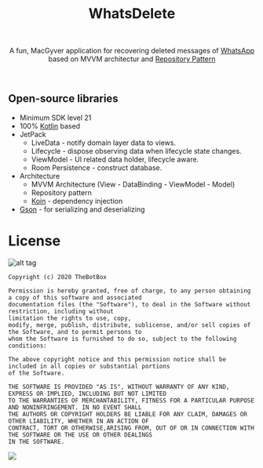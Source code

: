 <h1 align="center">WhatsDelete</h1></br>
<p align="center">  
A fun, MacGyver application for recovering deleted messages of <a href="https://play.google.com/store/apps/details?id=com.whatsapp" target="_blank">WhatsApp </a> based on MVVM architectur and <a href="https://codelabs.developers.google.com/codelabs/kotlin-android-training-repository/#5" target="_blank">Repository Pattern</a>  
</p>
</br>    

## Open-source libraries
- Minimum SDK level 21
- 100% [Kotlin](https://kotlinlang.org/) based 
- JetPack
  - LiveData - notify domain layer data to views.
  - Lifecycle - dispose observing data when lifecycle state changes.
  - ViewModel - UI related data holder, lifecycle aware.
  - Room Persistence - construct database.
- Architecture
  - MVVM Architecture (View - DataBinding - ViewModel - Model)
  - Repository pattern
  - [Koin](https://github.com/InsertKoinIO/koin) - dependency injection
- [Gson](https://github.com/google/gson) - for serializing and deserializing 


#   License  
![alt tag](https://img.shields.io/github/license/mashape/apistatus.svg)  
```
Copyright (c) 2020 TheBotBox

Permission is hereby granted, free of charge, to any person obtaining a copy of this software and associated 
documentation files (the "Software"), to deal in the Software without restriction, including without
limitation the rights to use, copy, 
modify, merge, publish, distribute, sublicense, and/or sell copies of the Software, and to permit persons to 
whom the Software is furnished to do so, subject to the following conditions:

The above copyright notice and this permission notice shall be included in all copies or substantial portions 
of the Software.

THE SOFTWARE IS PROVIDED "AS IS", WITHOUT WARRANTY OF ANY KIND, EXPRESS OR IMPLIED, INCLUDING BUT NOT LIMITED 
TO THE WARRANTIES OF MERCHANTABILITY, FITNESS FOR A PARTICULAR PURPOSE AND NONINFRINGEMENT. IN NO EVENT SHALL 
THE AUTHORS OR COPYRIGHT HOLDERS BE LIABLE FOR ANY CLAIM, DAMAGES OR OTHER LIABILITY, WHETHER IN AN ACTION OF 
CONTRACT, TORT OR OTHERWISE,ARISING FROM, OUT OF OR IN CONNECTION WITH THE SOFTWARE OR THE USE OR OTHER DEALINGS 
IN THE SOFTWARE.
```

[ ![](https://img.shields.io/badge/Say%20Thanks-!-1EAEDB.svg) ](https://saythanks.io/to/boxforbot%40gmail.com)

